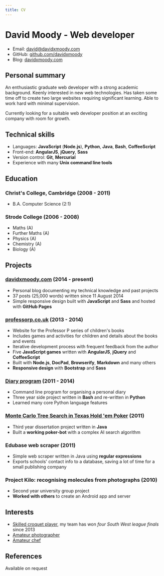 ```yaml
---
title: CV
---
```


# David Moody - Web developer

- Email: <david@davidxmoody.com>
- GitHub: [github.com/davidxmoody](https://github.com/davidxmoody)
- Blog: [davidxmoody.com](https://davidxmoody.com/)

## Personal summary

An enthusiastic graduate web developer with a strong academic background. Keenly interested in   new web technologies. Has taken some time off to create two large websites requiring significant   learning. Able to work hard with minimal supervision.

Currently looking for a suitable web developer position at an exciting company with room for growth.

## Technical skills

- Languages: **JavaScript** (**Node.js**), **Python**, **Java**, **Bash**, **CoffeeScript**
- Front-end: **AngularJS**, **jQuery**, **Sass**
- Version control: **Git**, **Mercurial**
- Experience with many **Unix command line tools**

## Education

### Christ's College, Cambridge (2008 - 2011)

- B.A. Computer Science (2:1)

### Strode College (2006 - 2008)

- Maths (A)
- Further Maths (A)
- Physics (A)
- Chemistry (A)
- Biology (A)

## Projects

### [davidxmoody.com](https://davidxmoody.com/) (2014 - present)

- Personal blog documenting my technical knowledge and past projects
- 37 posts (25,000 words) written since 11 August 2014
- Simple responsive design built with **JavaScript** and **Sass** and hosted with **GitHub Pages**

<div class="page-break"></div>

### [professorp.co.uk](http://professorp.co.uk) (2013 - 2014)

- Website for the Professor P series of children's books
- Includes games and activities for children and details about the books and events
- Iterative development process with frequent feedback from the author
- Five **JavaScript games** written with **AngularJS**, **jQuery** and **CoffeeScript**
- Built with **Node.js**, **DocPad**, **Browserify**, **Markdown** and many others
- **Responsive design** with **Bootstrap** and **Sass**

### [Diary program](https://davidxmoody.com/lessons-learned-from-a-three-year-programming-project-part-1/) (2011 - 2014)

- Command line program for organising a personal diary
- Three year side project written in **Bash** and re-written in **Python**
- Learned many core Python language features

### [Monte Carlo Tree Search in Texas Hold 'em Poker](https://davidxmoody.com/mcts-in-texas-hold-em-poker-a-retrospective/) (2011)

- Third year dissertation project written in **Java**
- Built a **working poker-bot** with a complex AI search algorithm

### Edubase web scraper (2011)

- Simple web scraper written in Java using **regular expressions**
- Exports schools' contact info to a database, saving a lot of time for a small publishing company

### Project Kilo: recognising molecules from photographs (2010)

- Second year university group project
- **Worked with others** to create an Android app and server

## Interests

- [Skilled croquet player](https://davidxmoody.com/my-experiences-playing-croquet/), my team has won *four South West league finals* since 2013
- [Amateur photographer](https://davidxmoody.com/my-10-best-tenerife-photos/)
- [Amateur chef](https://davidxmoody.com/20-of-my-favourite-cooking-photos/)

## References

Available on request
